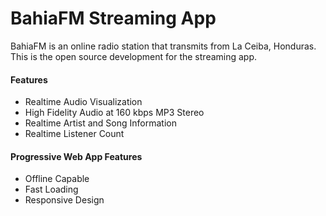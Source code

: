 # BahiaFM Streaming App

BahiaFM is an online radio station that transmits from La Ceiba, Honduras. This is the open source development for the streaming app.

#### Features
* Realtime Audio Visualization
* High Fidelity Audio at 160 kbps MP3 Stereo
* Realtime Artist and Song Information
* Realtime Listener Count

#### Progressive Web App Features
* Offline Capable
* Fast Loading
* Responsive Design
